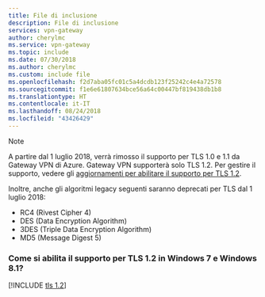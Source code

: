 ```yaml
---
title: File di inclusione
description: File di inclusione
services: vpn-gateway
author: cherylmc
ms.service: vpn-gateway
ms.topic: include
ms.date: 07/30/2018
ms.author: cherylmc
ms.custom: include file
ms.openlocfilehash: f2d7aba05fc01c5a4dcdb123f25242c4e4a72578
ms.sourcegitcommit: f1e6e61807634bce56a64c00447bf819438db1b8
ms.translationtype: HT
ms.contentlocale: it-IT
ms.lasthandoff: 08/24/2018
ms.locfileid: "43426429"
---
```

>[!NOTE]
>A partire dal 1 luglio 2018, verrà rimosso il supporto per TLS 1.0 e 1.1 da Gateway VPN di Azure. Gateway VPN supporterà solo TLS 1.2. Per gestire il supporto, vedere gli [aggiornamenti per abilitare il supporto per TLS 1.2](#tls1).

Inoltre, anche gli algoritmi legacy seguenti saranno deprecati per TLS dal 1 luglio 2018:

* RC4 (Rivest Cipher 4)
* DES (Data Encryption Algorithm)
* 3DES (Triple Data Encryption Algorithm)
* MD5 (Message Digest 5)

### <a name="tls1"></a>Come si abilita il supporto per TLS 1.2 in Windows 7 e Windows 8.1?

[!INCLUDE [tls 1.2](vpn-gateway-tls-include.md)]
